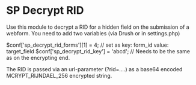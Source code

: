 # SP Decrypt RID
Use this module to decrypt a RID for a hidden field on the submission of a webform.
You need to add two variables (via Drush or in settings.php)

$conf['sp_decrypt_rid_forms'][1] = 4;  // set as key: form_id value: target_field
$conf['sp_decrypt_rid_key'] = 'abcd'; // Needs to be the same as on the encrypting end.

The RID is passed via an url-parameter (?rid=....) 
as a base64 encoded MCRYPT_RIJNDAEL_256 encrypted string.
